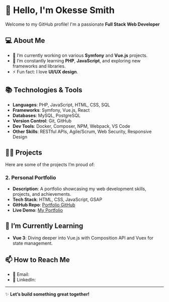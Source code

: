 # 👋 Hello, I'm Okesse Smith

Welcome to my GitHub profile! I'm a passionate **Full Stack Web Developer**

## 💻 About Me

- 🔭 I’m currently working on various **Symfony** and **Vue.js** projects.
- 🌱 I’m constantly learning **PHP**, **JavaScript**, and exploring new frameworks and libraries.
- ⚡ Fun fact: I love **UI/UX design**.

## 📚 Technologies & Tools

- **Languages**: PHP, JavaScript, HTML, CSS, SQL
- **Frameworks**: Symfony, Vue.js, React
- **Databases**: MySQL, PostgreSQL
- **Version Control**: Git, GitHub
- **Dev Tools**: Docker, Composer, NPM, Webpack, VS Code
- **Other Skills**: RESTful APIs, Agile/Scrum, Web Security, Responsive Design

## 🧑‍💻 Projects

Here are some of the projects I’m proud of:

### 2. **Personal Portfolio**
   - **Description**: A portfolio showcasing my web development skills, projects, and achievements.
   - **Tech Stack**: HTML, CSS, JavaScript, GSAP
   - **GitHub Repo**: [Portfolio GitHub](https://github.com/your-username/portfolio)
   - **Live Demo**: [My Portfolio](https://myportfolio.com)

## 🌱 I’m Currently Learning

- **Vue 3**: Diving deeper into Vue.js with Composition API and Vuex for state management.

## 📫 How to Reach Me

- 📧 Email:
- 🔗 LinkedIn:

---

✨ **Let’s build something great together!**
